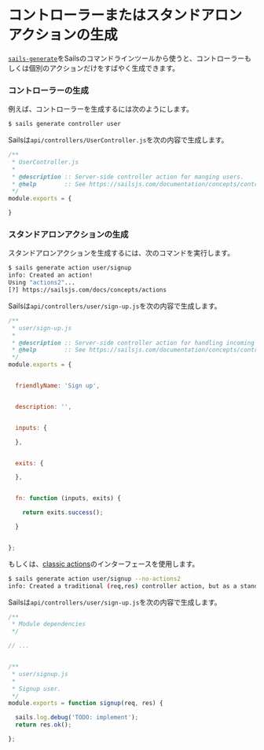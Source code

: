 # コントローラーまたはスタンドアロンアクションの生成

[`sails-generate`](https://sailsjs.com/documentation/reference/command-line-interface/sails-generate)をSailsのコマンドラインツールから使うと、コントローラーもしくは個別のアクションだけをすばやく生成できます。


### コントローラーの生成

例えば、コントローラーを生成するには次のようにします。

```sh
$ sails generate controller user
```

Sailsは`api/controllers/UserController.js`を次の内容で生成します。

```javascript
/**
 * UserController.js
 *
 * @description :: Server-side controller action for manging users.
 * @help        :: See https://sailsjs.com/documentation/concepts/controllers
 */
module.exports = {

}
```

### スタンドアロンアクションの生成

スタンドアロンアクションを生成するには、次のコマンドを実行します。

```sh
$ sails generate action user/signup
info: Created an action!
Using "actions2"...
[?] https://sailsjs.com/docs/concepts/actions
```

Sailsは`api/controllers/user/sign-up.js`を次の内容で生成します。

```javascript
/**
 * user/sign-up.js
 *
 * @description :: Server-side controller action for handling incoming requests.
 * @help        :: See https://sailsjs.com/documentation/concepts/controllers
 */
module.exports = {


  friendlyName: 'Sign up',


  description: '',


  inputs: {

  },


  exits: {

  },


  fn: function (inputs, exits) {

    return exits.success();

  }


};

```

もしくは、[classic actions](https://sailsjs.com/documentation/concepts/actions-and-controllers#?classic-actions)のインターフェースを使用します。


```sh
$ sails generate action user/signup --no-actions2
info: Created a traditional (req,res) controller action, but as a standalone file
```

Sailsは`api/controllers/user/sign-up.js`を次の内容で生成します。

```javascript
/**
 * Module dependencies
 */

// ...


/**
 * user/signup.js
 *
 * Signup user.
 */
module.exports = function signup(req, res) {

  sails.log.debug('TODO: implement');
  return res.ok();

};
```




<docmeta name="displayName" value="アクションとコントローラを生成する">
